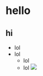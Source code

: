 # hello
## hi
+ lol
+ lol
  + lol
  + lol
![](http://antalya.mip.school/wp-content/uploads/2017/10/ВШЭ.jpeg)
